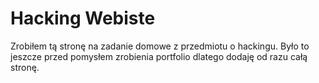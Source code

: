 # Hacking Webiste

Zrobiłem tą stronę na zadanie domowe z przedmiotu o hackingu. Było to jeszcze przed pomysłem zrobienia portfolio dlatego dodaję od razu całą stronę.
